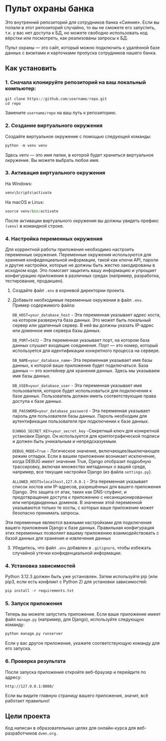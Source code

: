 # Пульт охраны банка

Это внутренний репозиторий для сотрудников банка «Сияние». 
Если вы попали в этот репозиторий случайно, то вы не сможете его запустить, т.к. у вас нет доступа к БД, но можете свободно использовать код вёрстки или посмотреть, как реализованы запросы к БД.

Пульт охраны — это сайт, который можно подключить к удалённой базе данных с визитами и карточками пропуска сотрудников нашего банка.

## Как установить

### 1. Сначала клонируйте репозиторий на ваш локальный компьютер:
```python
git clone https://github.com/username/repo.git
cd repo
```

Замените `username/repo` на ваш путь к репозиторию.

### 2. Создание виртуального окружения

Создайте виртуальное окружение с помощью следующей команды:

```python
python -m venv venv
```
Здесь venv — это имя папки, в которой будет храниться виртуальное окружение. Вы можете выбрать любое имя.

### 3. Активация виртуального окружения

На Windows:

```python
venv\Scripts\activate
```

На macOS и Linux:

```python
source venv/bin/activate
````

После активации виртуального окружения вы должны увидеть префикс `(venv)` в командной строке.

### 4. Настройка переменных окружения

Для корректной работы приложения необходимо настроить переменные окружения.
Переменные окружения используются для хранения конфиденциальной информации, такой как ключи API, пароли и другие настройки, которые не должны быть жестко закодированы в исходном коде.
Это помогает защитить вашу информацию и упрощает конфигурацию приложения в различных средах (например, разработка, тестирование, продакшен).

1. Создайте файл `.env` в корневой директории проекта.
2. Добавьте необходимые переменные окружения в файл `.env`. Пример содержимого файла:

   `DB_HOST=your_database_host` - Эта переменная указывает адрес хоста, на котором развернута база данных. Это может быть локальный сервер или удаленный сервер.
В ней вы должны указать IP-адрес или доменное имя сервера базы данных.

   `DB_PORT=5432` - Эта переменная указывает порт, на котором база данных слушает входящие соединения.
Порт — это номер, который используется для идентификации конкретного процесса на сервере.

   `DB_NAME=your_database_name`- Эта переменная указывает имя базы данных, к которой ваше приложение будет подключаться. База данных — это контейнер для хранения данных.
Здесь мы указываем имя базы данных.

   `DB_USER=your_database_user` - Эта переменная указывает имя пользователя, которое будет использоваться для подключения к базе данных. Пользователь должен иметь соответствующие права доступа к базе данных.
   
   `DB_PASSWORD=your_database_password` -  Эта переменная указывает пароль для пользователя базы данных. Пароль необходим для аутентификации пользователя при подключении к базе данных.
   
   `DJANGO_SECRET_KEY=your_secret_key` -Секретный ключ для конкретной установки Django. Он используется для криптографической подписи и должен быть уникальным и непредсказуемым.
   
   `DEBUG_MODE=True` - Логическое значение, включающее/выключающее режим отладки.
Если в вашем приложении возникает исключение, когда DEBUG имеет значение True, Django отобразит подробную трассировку,
включая множество метаданных о вашей среде, например, все текущие настройки Django (из файла   `settings.py`).

   `ALLOWED_HOSTS=localhost,127.0.0.1` - Эта переменная указывает список хостов или IP-адресов, разрешённых для вашего приложения Django. Это защита от атак, таких как DNS-спуфинг, и предотвращение доступа к приложению с несанкционированных или непредвиденных доменов. В значении этой переменной указываются только те хосты, с которых ваше приложение может безопасно принимать запросы.

Эти переменные являются важными настройками для подключения вашего приложения Django к базе данных. 
Правильная конфигурация этих переменных позволяет вашему приложению взаимодействовать с базой данных для хранения и извлечения данных
   
3. Убедитесь, что файл `.env` добавлен в `.gitignore`, чтобы избежать случайной утечки конфиденциальной информации.

### 4. Установка зависимостей

Python 3.12.3 должен быть уже установлен. Затем используйте pip (или pip3, если есть конфликт с Python 2) для установки зависимостей:
```python
pip install -r requirements.txt
```

### 5. Запуск приложения

Теперь вы можете запустить приложение. Если ваше приложение имеет файл `manage.py` (например, для Django), используйте следующую команду:

```python
python manage.py runserver
```

Если у вас другое приложение, укажите соответствующую команду для его запуска.

### 6. Проверка результата

После запуска приложения откройте веб-браузер и перейдите по адресу:

`http://127.0.0.1:8000/`

Если вы видите главную страницу вашего приложения, значит, всё работает правильно!

## Цели проекта
Код написан в образовательных целях для онлайн-курса для веб-разработчиков ```dvmn.org.```

